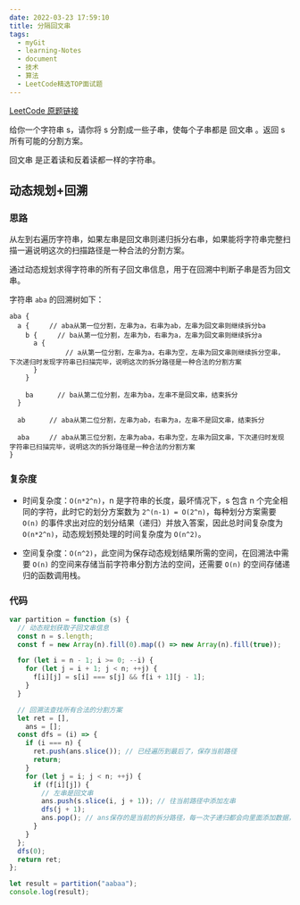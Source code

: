 ```yaml
---
date: 2022-03-23 17:59:10
title: 分隔回文串
tags:
  - myGit
  - learning-Notes
  - document
  - 技术
  - 算法
  - LeetCode精选TOP面试题
---
```


[LeetCode 原题链接](https://leetcode-cn.com/problems/palindrome-partitioning/)

给你一个字符串 s，请你将 s 分割成一些子串，使每个子串都是 回文串 。返回 s 所有可能的分割方案。

回文串 是正着读和反着读都一样的字符串。

## 动态规划+回溯

### 思路

从左到右遍历字符串，如果左串是回文串则递归拆分右串，如果能将字符串完整扫描一遍说明这次的扫描路径是一种合法的分割方案。

通过动态规划求得字符串的所有子回文串信息，用于在回溯中判断子串是否为回文串。

字符串 `aba` 的回溯树如下：

```
aba {
  a {     // aba从第一位分割，左串为a，右串为ab，左串为回文串则继续拆分ba
    b {     // ba从第一位分割，左串为b，右串为a，左串为回文串则继续拆分a
      a {
              // a从第一位分割，左串为a，右串为空，左串为回文串则继续拆分空串，下次递归时发现字符串已扫描完毕，说明这次的拆分路径是一种合法的分割方案
      }       
    }

    ba      // ba从第二位分割，左串为ba，左串不是回文串，结束拆分
  }

  ab      // aba从第二位分割，左串为ab，右串为a，左串不是回文串，结束拆分

  aba     // aba从第三位分割，左串为aba，右串为空，左串为回文串，下次递归时发现字符串已扫描完毕，说明这次的拆分路径是一种合法的分割方案
}
```

### 复杂度

- 时间复杂度：`O(n*2^n)`，n 是字符串的长度，最坏情况下，s 包含 n 个完全相同的字符，此时它的划分方案数为 `2^(n-1) = O(2^n)`，每种划分方案需要 `O(n)` 的事件求出对应的划分结果（递归）并放入答案，因此总时间复杂度为 `O(n*2^n)`，动态规划预处理的时间复杂度为 `O(n^2)`。

- 空间复杂度：`O(n^2)`，此空间为保存动态规划结果所需的空间，在回溯法中需要 `O(n)` 的空间来存储当前字符串分割方法的空间，还需要 `O(n)` 的空间存储递归的函数调用栈。

### 代码

```js
var partition = function (s) {
  // 动态规划获取子回文串信息
  const n = s.length;
  const f = new Array(n).fill(0).map(() => new Array(n).fill(true));

  for (let i = n - 1; i >= 0; --i) {
    for (let j = i + 1; j < n; ++j) {
      f[i][j] = s[i] === s[j] && f[i + 1][j - 1];
    }
  }

  // 回溯法查找所有合法的分割方案
  let ret = [],
    ans = [];
  const dfs = (i) => {
    if (i === n) {
      ret.push(ans.slice()); // 已经遍历到最后了，保存当前路径
      return;
    }
    for (let j = i; j < n; ++j) {
      if (f[i][j]) {
        // 左串是回文串
        ans.push(s.slice(i, j + 1)); // 往当前路径中添加左串
        dfs(j + 1);
        ans.pop(); // ans保存的是当前的拆分路径，每一次子递归都会向里面添加数据，在递归完成后pop掉最后一次添加的数据，这样可以保证在下次递归时ans是干净的
      }
    }
  };
  dfs(0);
  return ret;
};

let result = partition("aabaa");
console.log(result);
```
